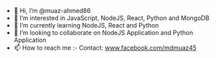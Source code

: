 - 👋 Hi, I’m @muaz-ahmed86
- 👀 I’m interested in JavaScript, NodeJS, React, Python and MongoDB
- 🌱 I’m currently learning NodeJS, React and Python
- 💞️ I’m looking to collaborate on NodeJS Application and Python Application 
- 📫 How to reach me :- Contact: www.facebook.com/mdmuaz45

<!---
muaz-ahmed86/muaz-ahmed86 is a ✨ special ✨ repository because its `README.md` (this file) appears on your GitHub profile.
You can click the Preview link to take a look at your changes.
--->
